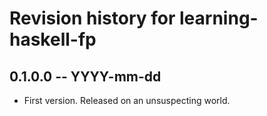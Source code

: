 # Revision history for learning-haskell-fp

## 0.1.0.0 -- YYYY-mm-dd

* First version. Released on an unsuspecting world.
